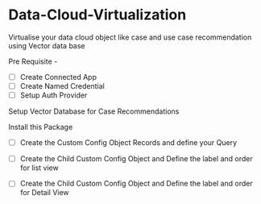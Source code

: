 # Data-Cloud-Virtualization
Virtualise your data cloud object like case and use case recommendation using Vector data base 

Pre Requisite - 

- [ ] Create Connected App
- [ ] Create Named Credential 
- [ ] Setup Auth Provider 

Setup Vector Database for Case Recommendations

Install this Package 
- [ ] Create the Custom Config Object Records and define your Query 
- [ ] Create the Child Custom Config Object and Define the label and order for list view 
- [ ] Create the Child Custom Config Object and Define the label and order for Detail View 

